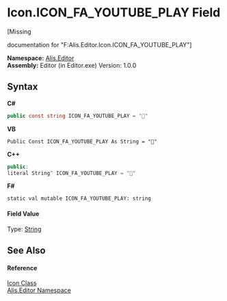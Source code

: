 # Icon.ICON_FA_YOUTUBE_PLAY Field
 

\[Missing <summary> documentation for "F:Alis.Editor.Icon.ICON_FA_YOUTUBE_PLAY"\]

**Namespace:**&nbsp;<a href="b150ade4-39de-a232-5f06-d3cdc1b2c538">Alis.Editor</a><br />**Assembly:**&nbsp;Editor (in Editor.exe) Version: 1.0.0

## Syntax

**C#**<br />
``` C#
public const string ICON_FA_YOUTUBE_PLAY = ""
```

**VB**<br />
``` VB
Public Const ICON_FA_YOUTUBE_PLAY As String = ""
```

**C++**<br />
``` C++
public:
literal String^ ICON_FA_YOUTUBE_PLAY = ""
```

**F#**<br />
``` F#
static val mutable ICON_FA_YOUTUBE_PLAY: string
```


#### Field Value
Type: <a href="https://docs.microsoft.com/dotnet/api/system.string" target="_blank">String</a>

## See Also


#### Reference
<a href="cc0f883c-67f8-f772-c6d7-a60b129f22a7">Icon Class</a><br /><a href="b150ade4-39de-a232-5f06-d3cdc1b2c538">Alis.Editor Namespace</a><br />